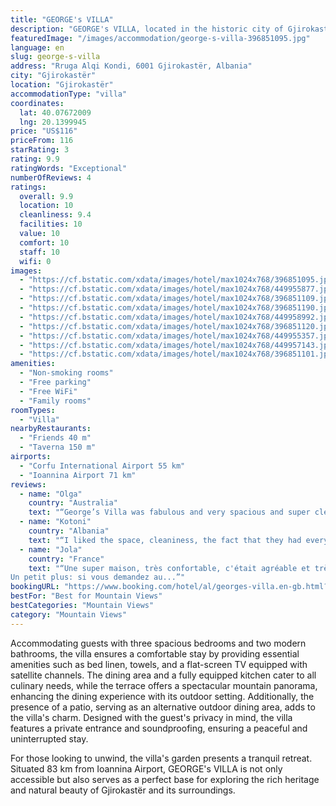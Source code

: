 ```yaml
---
title: "GEORGE's VILLA"
description: "GEORGE's VILLA, located in the historic city of Gjirokastër and a mere 44 km from the serene Zaravina Lake, stands out as a prime choice for travelers seeking both comfort and convenience."
featuredImage: "/images/accommodation/george-s-villa-396851095.jpg"
language: en
slug: george-s-villa
address: "Rruga Alqi Kondi, 6001 Gjirokastër, Albania"
city: "Gjirokastër"
location: "Gjirokastër"
accommodationType: "villa"
coordinates:
  lat: 40.07672009
  lng: 20.1399945
price: "US$116"
priceFrom: 116
starRating: 3
rating: 9.9
ratingWords: "Exceptional"
numberOfReviews: 4
ratings:
  overall: 9.9
  location: 10
  cleanliness: 9.4
  facilities: 10
  value: 10
  comfort: 10
  staff: 10
  wifi: 0
images:
  - "https://cf.bstatic.com/xdata/images/hotel/max1024x768/396851095.jpg?k=e6388e9fc343c50cc740de5d6700d623299018afa568952fc89b8c1ff2ffe940&o=&hp=1"
  - "https://cf.bstatic.com/xdata/images/hotel/max1024x768/449955877.jpg?k=2909ed186d27e02d157c8e2ba10ffc2ff7b7a9fce9aa916445c58cf7b3d16ff3&o=&hp=1"
  - "https://cf.bstatic.com/xdata/images/hotel/max1024x768/396851109.jpg?k=3610445b3a6038af0a744e3256ac2b7c145ff98bb92db9401fa53d534a855c87&o=&hp=1"
  - "https://cf.bstatic.com/xdata/images/hotel/max1024x768/396851190.jpg?k=fbd490272358041bfc1a9e375e3a25745d56bd8b176151058376974b084041ad&o=&hp=1"
  - "https://cf.bstatic.com/xdata/images/hotel/max1024x768/449958992.jpg?k=7ec401079a2dff14f3d01e544d9878cc2717c9bb98048b4da2b26f89f042d794&o=&hp=1"
  - "https://cf.bstatic.com/xdata/images/hotel/max1024x768/396851120.jpg?k=c60c3006bf962021088a5af1263cc5dd4d0577c02497202ef3f04f40d003cddb&o=&hp=1"
  - "https://cf.bstatic.com/xdata/images/hotel/max1024x768/449955357.jpg?k=1a102e941a4d14735ab2aa712c6af9d7767bee0ea86ccbab36b158814ce3c010&o=&hp=1"
  - "https://cf.bstatic.com/xdata/images/hotel/max1024x768/449957143.jpg?k=c469cc4e0e3a0e941329b95193149c315f4340902e369f97064d34c13421ea85&o=&hp=1"
  - "https://cf.bstatic.com/xdata/images/hotel/max1024x768/396851101.jpg?k=e05f1c684ed6ba56a320dc140f8f05af65c022e1bd5669902667f9223c8b80ac&o=&hp=1"
amenities:
  - "Non-smoking rooms"
  - "Free parking"
  - "Free WiFi"
  - "Family rooms"
roomTypes:
  - "Villa"
nearbyRestaurants:
  - "Friends 40 m"
  - "Taverna 150 m"
airports:
  - "Corfu International Airport 55 km"
  - "Ioannina Airport 71 km"
reviews:
  - name: "Olga"
    country: "Australia"
    text: "“George’s Villa was fabulous and very spacious and super clean! Fantastic location to Old Bazaar, Castle, handy little minimart a few meters away. Great view of incredible mountains and clock tower, easy walk to new town. Hosts were very...”"
  - name: "Kotoni"
    country: "Albania"
    text: "“I liked the space, cleaniness, the fact that they had everything you need in the house and most of all the wood stove. It was located less than 5 minutes from the Old Bazar. Great for families of +5 people”"
  - name: "Jola"
    country: "France"
    text: "“Une super maison, très confortable, c'était agréable et très bien placée pour visiter la ville car à deux pas du centre ville historique. On a apprecié surtout la vue sur la chateau et le poile à bois.
Un petit plus: si vous demandez au...”"
bookingURL: "https://www.booking.com/hotel/al/georges-villa.en-gb.html?aid=8035640"
bestFor: "Best for Mountain Views"
bestCategories: "Mountain Views"
category: "Mountain Views"
---
```


Accommodating guests with three spacious bedrooms and two modern bathrooms, the villa ensures a comfortable stay by providing essential amenities such as bed linen, towels, and a flat-screen TV equipped with satellite channels. The dining area and a fully equipped kitchen cater to all culinary needs, while the terrace offers a spectacular mountain panorama, enhancing the dining experience with its outdoor setting. Additionally, the presence of a patio, serving as an alternative outdoor dining area, adds to the villa's charm. Designed with the guest's privacy in mind, the villa features a private entrance and soundproofing, ensuring a peaceful and uninterrupted stay.

For those looking to unwind, the villa's garden presents a tranquil retreat. Situated 83 km from Ioannina Airport, GEORGE's VILLA is not only accessible but also serves as a perfect base for exploring the rich heritage and natural beauty of Gjirokastër and its surroundings.